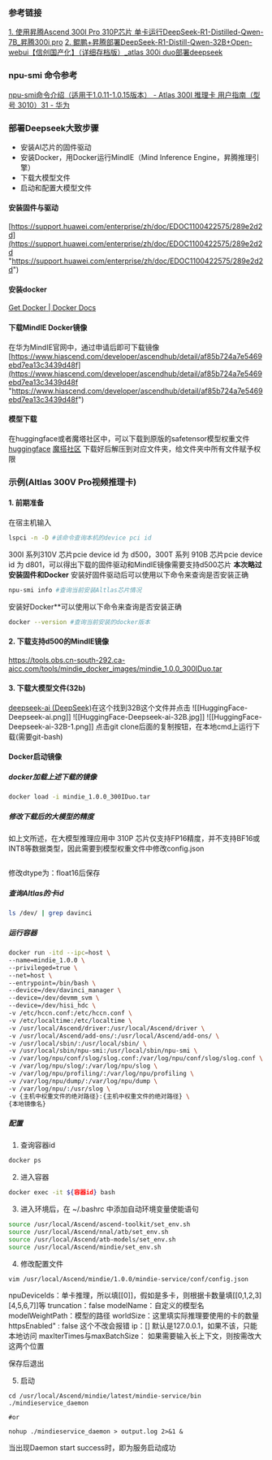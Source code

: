 ### 参考链接
[1. 使用昇腾Ascend 300I Pro 310P芯片 单卡运行DeepSeek-R1-Distilled-Qwen-7B_昇腾300i pro](https://blog.csdn.net/aosudh/article/details/146044037)
[2. 鲲鹏+昇腾部署DeepSeek-R1-Distill-Qwen-32B+Open-webui【信创国产化】（详细存档版）_atlas 300i duo部署deepseek](https://blog.csdn.net/mizhiakk/article/details/145651471?utm_medium=distribute.pc_relevant.none-task-blog-2~default~baidujs_baidulandingword~default-0-145651471-blog-145604232.235^v43^pc_blog_bottom_relevance_base6&spm=1001.2101.3001.4242.1&utm_relevant_index=2)

### npu-smi 命令参考
[npu-smi命令介绍（适用于1.0.11-1.0.15版本） - Atlas 300I 推理卡 用户指南（型号 3010）31 - 华为](https://support.huawei.com/enterprise/zh/doc/EDOC1100079287/10dcd668)

### 部署Deepseek大致步骤
- 安装AI芯片的固件驱动
- 安装Docker，用Docker运行MindIE（Mind Inference Engine，昇腾推理引擎）
- 下载大模型文件
- 启动和配置大模型文件
#### 安装固件与驱动
[https://support.huawei.com/enterprise/zh/doc/EDOC1100422575/289e2d2d](https://support.huawei.com/enterprise/zh/doc/EDOC1100422575/289e2d2d "https://support.huawei.com/enterprise/zh/doc/EDOC1100422575/289e2d2d")
#### 安装docker
[Get Docker | Docker Docs](https://docs.docker.com/get-started/get-docker/)
#### 下载MindlE Docker镜像
在华为MindIE官网中，通过申请后即可下载镜像[https://www.hiascend.com/developer/ascendhub/detail/af85b724a7e5469ebd7ea13c3439d48f](https://www.hiascend.com/developer/ascendhub/detail/af85b724a7e5469ebd7ea13c3439d48f "https://www.hiascend.com/developer/ascendhub/detail/af85b724a7e5469ebd7ea13c3439d48f")
#### 模型下载
在huggingface或者魔塔社区中，可以下载到原版的safetensor模型权重文件
[huggingface](https://huggingface.co/deepseek-ai/DeepSeek-R1-Distill-Qwen-7B/tree/main)
[魔搭社区](https://www.modelscope.cn/models/deepseek-ai/DeepSeek-R1-Distill-Qwen-7B)
下载好后解压到对应文件夹，给文件夹中所有文件赋予权限
### 示例(Altlas 300V Pro视频推理卡)
#### 1. 前期准备
在宿主机输入
```sh
lspci -n -D #该命令查询本机的device pci id
```
300I 系列310V 芯片pcie device id 为 d500，300T 系列 910B 芯片pcie device id 为 d801，可以得出下载的固件驱动和MindIE镜像需要支持d500芯片
**本次略过安装固件和Docker**
安装好固件驱动后可以使用以下命令来查询是否安装正确
```sh
npu-smi info #查询当前安装Altlas芯片情况
```
安装好Docker**可以使用以下命令来查询是否安装正确
```sh
docker --version #查询当前安装的docker版本
```
#### 2. 下载支持d500的MindIE镜像
https://tools.obs.cn-south-292.ca-aicc.com/tools/mindie_docker_images/mindie_1.0.0_300IDuo.tar
#### 3. 下载大模型文件(32b)
[deepseek-ai (DeepSeek)](https://huggingface.co/deepseek-ai)在这个找到32B这个文件并点击
![[HuggingFace-Deepseek-ai.png]]
![[HuggingFace-Deepseek-ai-32B.jpg]]
![[HuggingFace-Deepseek-ai-32B-1.png]]
点击git clone后面的复制按钮，在本地cmd上运行下载(需要git-bash)
#### Docker启动镜像
##### docker加载上述下载的镜像
```sh
docker load -i mindie_1.0.0_300IDuo.tar
```
##### 修改下载后的大模型的精度
如上文所述，在大模型推理应用中 310P 芯片仅支持FP16精度，并不支持BF16或INT8等数据类型，因此需要到模型权重文件中修改config.json
```sh

```
修改dtype为：float16后保存

##### 查询Altlas的卡id
```sh
ls /dev/ | grep davinci
```
##### 运行容器
```sh
docker run -itd --ipc=host \
--name=mindie_1.0.0 \
--privileged=true \
--net=host \
--entrypoint=/bin/bash \
--device=/dev/davinci_manager \
--device=/dev/devmm_svm \
--device=/dev/hisi_hdc \
-v /etc/hccn.conf:/etc/hccn.conf \
-v /etc/localtime:/etc/localtime \
-v /usr/local/Ascend/driver:/usr/local/Ascend/driver \
-v /usr/local/Ascend/add-ons/:/usr/local/Ascend/add-ons/ \
-v /usr/local/sbin/:/usr/local/sbin/ \
-v /usr/local/sbin/npu-smi:/usr/local/sbin/npu-smi \
-v /var/log/npu/conf/slog/slog.conf:/var/log/npu/conf/slog/slog.conf \
-v /var/log/npu/slog/:/var/log/npu/slog \
-v /var/log/npu/profiling/:/var/log/npu/profiling \
-v /var/log/npu/dump/:/var/log/npu/dump \
-v /var/log/npu/:/usr/slog \
-v {主机中权重文件的绝对路径}:{主机中权重文件的绝对路径} \
{本地镜像名}
```
##### 配置
1. 查询容器id
```sh
docker ps
```
2. 进入容器
```sh
docker exec -it ${容器id} bash
```
3. 进入环境后，在 ~/.bashrc 中添加自动环境变量使能语句
```sh
source /usr/local/Ascend/ascend-toolkit/set_env.sh
source /usr/local/Ascend/nnal/atb/set_env.sh 
source /usr/local/Ascend/atb-models/set_env.sh
source /usr/local/Ascend/mindie/set_env.sh
```
4. 修改配置文件
```
vim /usr/local/Ascend/mindie/1.0.0/mindie-service/conf/config.json
```
npuDeviceIds：单卡推理，所以填[[0]]，假如是多卡，则根据卡数量填[[0,1,2,3][4,5,6,7]]等
truncation：false
modelName：自定义的模型名
modelWeightPath：模型的路径
worldSize：这里填实际推理要使用的卡的数量
httpsEnabled" : false 这个不改会报错
ip：[] 默认是127.0.0.1，如果不该，只能本地访问
maxIterTimes与maxBatchSize： 如果需要输入长上下文，则按需改大这两个位置

保存后退出

5. 启动
```
cd /usr/local/Ascend/mindie/latest/mindie-service/bin
./mindieservice_daemon

#or

nohup ./mindieservice_daemon > output.log 2>&1 &
```
当出现Daemon start success时，即为服务启动成功